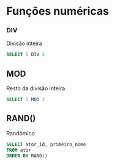 # Funções numéricas
### DIV
Divisão inteira
```sql
SELECT 5 DIV 2
```

## MOD
Resto da divisão inteira
```sql
SELECT 5 MOD 2
```

## RAND()
Randômico
```sql
SELECT ator_id, primeiro_nome
FROM ator
ORDER BY RAND()
```
<!--stackedit_data:
eyJoaXN0b3J5IjpbMTE2NzkzNjEyMSwzMDExNzExNTcsMjA5Mz
E1MTYxM119
-->